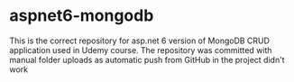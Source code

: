 # aspnet6-mongodb
This is the correct repository for asp.net 6 version of MongoDB CRUD application used in Udemy course. The repository was committed  with manual folder uploads as automatic push from GitHub in the project didn't work
